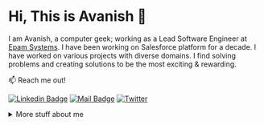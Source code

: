 # Hi, This is Avanish :wave: 

I am Avanish, a computer geek; working as a Lead Software Engineer at [Epam Systems](https://www.epam.com/). I have been working on Salesforce platform for a decade. I have worked on various projects with diverse domains. I find solving problems and creating solutions to be the most exciting & rewarding.


:mailbox: Reach me out!

[![Linkedin Badge](https://img.shields.io/badge/-Avanish%20Kumar-0e76a8?style=flat&labelColor=0e76a8&logo=linkedin&logoColor=white)](https://www.linkedin.com/in/avanish1707/) [![Mail Badge](https://img.shields.io/badge/-Avanish%20Kumar-c0392b?style=flat&labelColor=c0392b&logo=gmail&logoColor=white)](mailto:avanishkumar1707@hotmail.com) [![Twitter](https://img.shields.io/twitter/url/https/twitter.com/cloudposse.svg?style=social&label=Follow%20%40Avanish)](https://twitter.com/avanish1707)


<details>
    <summary>
        More stuff about me
    </summary>

### Profile Visits: 
![GitHub stats](https://github-readme-stats.vercel.app/api?username=AvanishKumar008&show_icons=true&theme=radical)


</details>
